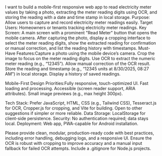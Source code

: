 I want to build a mobile-first responsive web app to read electricity meter values by taking a photo, extracting the meter reading digits using OCR, and storing the reading with a date and time stamp in local storage. Purpose: Allow users to capture and record electricity meter readings easily.
Target Users: Homeowners or tenants tracking electricity meter readings.
Key Screen: A main screen with a prominent "Read Meter" button that opens the mobile camera. After capturing the photo, display a cropping interface to select the meter reading digits, show the extracted reading for confirmation or manual correction, and list the reading history with timestamps.
Must-Have Features:Capture a photo using the mobile device’s camera.
Crop the image to focus on the meter reading digits.
Use OCR to extract the numeric meter reading (e.g., “12345”).
Allow manual correction of the OCR result.
Store the reading and timestamp (e.g., “12345 units at 8/30/2025, 08:27 AM”) in local storage.
Display a history of saved readings.

Mobile-First Design Priorities:Fully responsive, touch-optimized UI.
Fast loading and processing.
Accessible (screen reader support, ARIA attributes).
Small image previews (e.g., max height 300px).

Tech Stack: Prefer JavaScript, HTML, CSS (e.g., Tailwind CSS), Tesseract.js for OCR, Cropper.js for cropping, and Vite for building. Open to other suggestions if simpler or more reliable.
Data Storage: LocalStorage for client-side persistence.
Security: No authentication required; data stays local.
Deployment: Web app, PWA-capable for Android installation.

Please provide clean, modular, production-ready code with best practices, including error handling, debugging logs, and a responsive UI. Ensure the OCR is robust with cropping to improve accuracy and a manual input fallback for failed OCR attempts. Include a .gitignore for Node.js projects.

